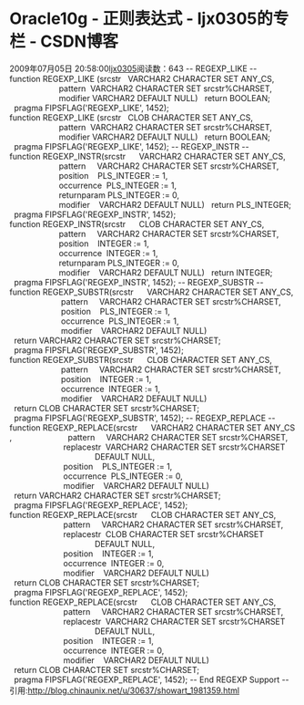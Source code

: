 # Oracle10g - 正则表达式  - ljx0305的专栏 - CSDN博客
2009年07月05日 20:58:00[ljx0305](https://me.csdn.net/ljx0305)阅读数：643
-- REGEXP_LIKE --
function REGEXP_LIKE (srcstr   VARCHAR2 CHARACTER SET ANY_CS,
                      pattern  VARCHAR2 CHARACTER SET srcstr%CHARSET,
                      modifier VARCHAR2 DEFAULT NULL)
  return BOOLEAN;
  pragma FIPSFLAG('REGEXP_LIKE', 1452);
function REGEXP_LIKE (srcstr   CLOB CHARACTER SET ANY_CS,
                      pattern  VARCHAR2 CHARACTER SET srcstr%CHARSET,
                      modifier VARCHAR2 DEFAULT NULL)
  return BOOLEAN;
  pragma FIPSFLAG('REGEXP_LIKE', 1452);
-- REGEXP_INSTR --
function REGEXP_INSTR(srcstr      VARCHAR2 CHARACTER SET ANY_CS,
                      pattern     VARCHAR2 CHARACTER SET srcstr%CHARSET,
                      position    PLS_INTEGER := 1,
                      occurrence  PLS_INTEGER := 1,
                      returnparam PLS_INTEGER := 0,
                      modifier    VARCHAR2 DEFAULT NULL)
  return PLS_INTEGER;
  pragma FIPSFLAG('REGEXP_INSTR', 1452);
function REGEXP_INSTR(srcstr      CLOB CHARACTER SET ANY_CS,
                      pattern     VARCHAR2 CHARACTER SET srcstr%CHARSET,
                      position    INTEGER := 1,
                      occurrence  INTEGER := 1,
                      returnparam PLS_INTEGER := 0,
                      modifier    VARCHAR2 DEFAULT NULL)
  return INTEGER;
  pragma FIPSFLAG('REGEXP_INSTR', 1452);
-- REGEXP_SUBSTR --
function REGEXP_SUBSTR(srcstr      VARCHAR2 CHARACTER SET ANY_CS,
                       pattern     VARCHAR2 CHARACTER SET srcstr%CHARSET,
                       position    PLS_INTEGER := 1,
                       occurrence  PLS_INTEGER := 1,
                       modifier    VARCHAR2 DEFAULT NULL)
  return VARCHAR2 CHARACTER SET srcstr%CHARSET;
  pragma FIPSFLAG('REGEXP_SUBSTR', 1452);
function REGEXP_SUBSTR(srcstr      CLOB CHARACTER SET ANY_CS,
                       pattern     VARCHAR2 CHARACTER SET srcstr%CHARSET,
                       position    INTEGER := 1,
                       occurrence  INTEGER := 1,
                       modifier    VARCHAR2 DEFAULT NULL)
  return CLOB CHARACTER SET srcstr%CHARSET;
  pragma FIPSFLAG('REGEXP_SUBSTR', 1452);
-- REGEXP_REPLACE --
function REGEXP_REPLACE(srcstr      VARCHAR2 CHARACTER SET ANY_CS,
                        pattern     VARCHAR2 CHARACTER SET srcstr%CHARSET,
                        replacestr  VARCHAR2 CHARACTER SET srcstr%CHARSET
                                      DEFAULT NULL,
                        position    PLS_INTEGER := 1,
                        occurrence  PLS_INTEGER := 0,
                        modifier    VARCHAR2 DEFAULT NULL)
  return VARCHAR2 CHARACTER SET srcstr%CHARSET;
  pragma FIPSFLAG('REGEXP_REPLACE', 1452);
function REGEXP_REPLACE(srcstr      CLOB CHARACTER SET ANY_CS,
                        pattern     VARCHAR2 CHARACTER SET srcstr%CHARSET,
                        replacestr  CLOB CHARACTER SET srcstr%CHARSET
                                      DEFAULT NULL,
                        position    INTEGER := 1,
                        occurrence  INTEGER := 0,
                        modifier    VARCHAR2 DEFAULT NULL)
  return CLOB CHARACTER SET srcstr%CHARSET;
  pragma FIPSFLAG('REGEXP_REPLACE', 1452);
function REGEXP_REPLACE(srcstr      CLOB CHARACTER SET ANY_CS,
                        pattern     VARCHAR2 CHARACTER SET srcstr%CHARSET,
                        replacestr  VARCHAR2 CHARACTER SET srcstr%CHARSET
                                      DEFAULT NULL,
                        position    INTEGER := 1,
                        occurrence  INTEGER := 0,
                        modifier    VARCHAR2 DEFAULT NULL)
  return CLOB CHARACTER SET srcstr%CHARSET;
  pragma FIPSFLAG('REGEXP_REPLACE', 1452);
-- End REGEXP Support --
引用:http://blog.chinaunix.net/u/30637/showart_1981359.html
